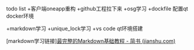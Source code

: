 todo list
+客户端oneapp重构
+github工程拉下来
+osg学习
+dockfile 配置qt docker环境

+markdown学习
+unique_lock学习
+vs code qt环境搭建

[markdown学习链接][最完整的Markdown基础教程 - 简书 (jianshu.com)](https://www.jianshu.com/p/335db5716248?u_atoken=ffb68e80-d8f3-424b-811b-380bce1ba4f8&u_asession=016ISH8zAhWGCCrqe7_v-00wURplekZNNJHXP2v6Zi97_s1pM4iZg0D0MDui8JWyRIX0KNBwm7Lovlpxjd_P_q4JsKWYrT3W_NKPr8w6oU7K_VvUL55oM9pR8iklNRBCyB61cRpK6RrRpbRcNX0dn1LmBkFo3NEHBv0PZUm6pbxQU&u_asig=05SSdGYyRVBEs0RIlaIdfYiiouojC-pFdUOjyudn65X6DtLadhhVt05G-KIOluwOG4n5ohWSHfErKJzu0jeoRfULt_9c5rzzWjE9z9KgaO-ieKYfdzKSTrw-Az5BTOhpfanbVU1qBN6kDkxkynMqaSVkvHUotH2VYQaRSAzYrEg7b9JS7q8ZD7Xtz2Ly-b0kmuyAKRFSVJkkdwVUnyHAIJzRvofMRFpA7gwp3mNEI4x4JWWY4ii_0V1FiMhHweU00_FkLEP8FFBW9mXuUlqJJ5YO3h9VXwMyh6PgyDIVSG1W_paYCRQ6EO0XlXR7mZbxwefrRIiRBNyR_yo_llgqb7GYJpqPI9Yd8DHi6O0OTXPwpWUbEh1_nOZ_YjeZk2UfpamWspDxyAEEo4kbsryBKb9Q&u_aref=bm60jHdKJS0QnYfhwoBPGyMZq3E%3D)


